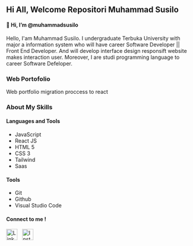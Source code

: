 ## Hi All, Welcome Repositori Muhammad Susilo

#### 👋 Hi, I’m @muhammadsusilo
Hello, I'am Muhammad Susilo. I undergraduate Terbuka University with major a information system who will have career Software Developer  || Front End Developer. And will develop interface design responsift website makes interaction user. Moreover, I are studi programming language to career Software Defeloper.
### Web Portofolio


Web portfolio migration proccess  to react 

### About My Skills
#### Languages and Tools
- JavaScript
- React JS
- HTML 5
- CSS 3
- Tailwind
- Saas

####  Tools
- Git
- Github
- Visual Studio Code

#### Connect to me !

[<img align="left" alt="Linkedin" width="30px" src="https://logospng.org/download/linkedin/logo-linkedin-icon-2048.png" style="padding-right:10px;" />](https://www.linkedin.com/in/muhammadsusilo/)

[<img align="left" alt="Instagram" width="30px" src="https://seeklogo.com/images/I/instagram-new-2016-logo-D9D42A0AD4-seeklogo.com.png" style="padding-right:10px;" />](https://www.instagram.com/muhammadsusiloo?igsh=a2Z6Y3gzY3FxdWdu)
